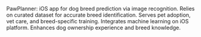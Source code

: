 PawPlanner: iOS app for dog breed prediction via image recognition.
Relies on curated dataset for accurate breed identification.
Serves pet adoption, vet care, and breed-specific training.
Integrates machine learning on iOS platform.
Enhances dog ownership experience and breed knowledge.

